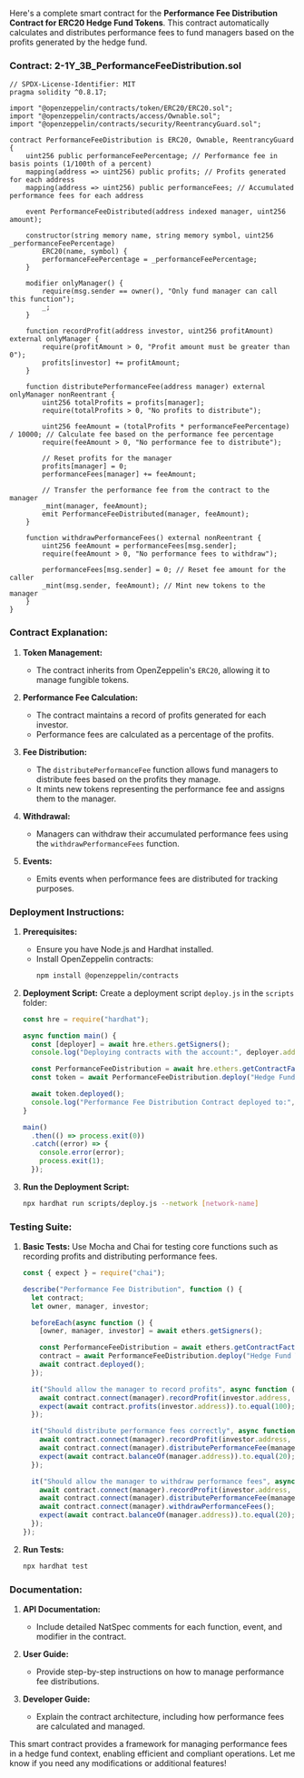 Here's a complete smart contract for the **Performance Fee Distribution Contract for ERC20 Hedge Fund Tokens**. This contract automatically calculates and distributes performance fees to fund managers based on the profits generated by the hedge fund.

### Contract: 2-1Y_3B_PerformanceFeeDistribution.sol

```solidity
// SPDX-License-Identifier: MIT
pragma solidity ^0.8.17;

import "@openzeppelin/contracts/token/ERC20/ERC20.sol";
import "@openzeppelin/contracts/access/Ownable.sol";
import "@openzeppelin/contracts/security/ReentrancyGuard.sol";

contract PerformanceFeeDistribution is ERC20, Ownable, ReentrancyGuard {
    uint256 public performanceFeePercentage; // Performance fee in basis points (1/100th of a percent)
    mapping(address => uint256) public profits; // Profits generated for each address
    mapping(address => uint256) public performanceFees; // Accumulated performance fees for each address

    event PerformanceFeeDistributed(address indexed manager, uint256 amount);

    constructor(string memory name, string memory symbol, uint256 _performanceFeePercentage)
        ERC20(name, symbol) {
        performanceFeePercentage = _performanceFeePercentage;
    }

    modifier onlyManager() {
        require(msg.sender == owner(), "Only fund manager can call this function");
        _;
    }

    function recordProfit(address investor, uint256 profitAmount) external onlyManager {
        require(profitAmount > 0, "Profit amount must be greater than 0");
        profits[investor] += profitAmount;
    }

    function distributePerformanceFee(address manager) external onlyManager nonReentrant {
        uint256 totalProfits = profits[manager];
        require(totalProfits > 0, "No profits to distribute");

        uint256 feeAmount = (totalProfits * performanceFeePercentage) / 10000; // Calculate fee based on the performance fee percentage
        require(feeAmount > 0, "No performance fee to distribute");

        // Reset profits for the manager
        profits[manager] = 0;
        performanceFees[manager] += feeAmount;

        // Transfer the performance fee from the contract to the manager
        _mint(manager, feeAmount);
        emit PerformanceFeeDistributed(manager, feeAmount);
    }

    function withdrawPerformanceFees() external nonReentrant {
        uint256 feeAmount = performanceFees[msg.sender];
        require(feeAmount > 0, "No performance fees to withdraw");

        performanceFees[msg.sender] = 0; // Reset fee amount for the caller
        _mint(msg.sender, feeAmount); // Mint new tokens to the manager
    }
}
```

### Contract Explanation:

1. **Token Management:**
   - The contract inherits from OpenZeppelin's `ERC20`, allowing it to manage fungible tokens.

2. **Performance Fee Calculation:**
   - The contract maintains a record of profits generated for each investor.
   - Performance fees are calculated as a percentage of the profits.

3. **Fee Distribution:**
   - The `distributePerformanceFee` function allows fund managers to distribute fees based on the profits they manage.
   - It mints new tokens representing the performance fee and assigns them to the manager.

4. **Withdrawal:**
   - Managers can withdraw their accumulated performance fees using the `withdrawPerformanceFees` function.

5. **Events:**
   - Emits events when performance fees are distributed for tracking purposes.

### Deployment Instructions:

1. **Prerequisites:**
   - Ensure you have Node.js and Hardhat installed.
   - Install OpenZeppelin contracts:
     ```bash
     npm install @openzeppelin/contracts
     ```

2. **Deployment Script:**
   Create a deployment script `deploy.js` in the `scripts` folder:

   ```javascript
   const hre = require("hardhat");

   async function main() {
     const [deployer] = await hre.ethers.getSigners();
     console.log("Deploying contracts with the account:", deployer.address);

     const PerformanceFeeDistribution = await hre.ethers.getContractFactory("PerformanceFeeDistribution");
     const token = await PerformanceFeeDistribution.deploy("Hedge Fund Token", "HFT", 20); // 20% performance fee

     await token.deployed();
     console.log("Performance Fee Distribution Contract deployed to:", token.address);
   }

   main()
     .then(() => process.exit(0))
     .catch((error) => {
       console.error(error);
       process.exit(1);
     });
   ```

3. **Run the Deployment Script:**
   ```bash
   npx hardhat run scripts/deploy.js --network [network-name]
   ```

### Testing Suite:

1. **Basic Tests:**
   Use Mocha and Chai for testing core functions such as recording profits and distributing performance fees.

   ```javascript
   const { expect } = require("chai");

   describe("Performance Fee Distribution", function () {
     let contract;
     let owner, manager, investor;

     beforeEach(async function () {
       [owner, manager, investor] = await ethers.getSigners();

       const PerformanceFeeDistribution = await ethers.getContractFactory("PerformanceFeeDistribution");
       contract = await PerformanceFeeDistribution.deploy("Hedge Fund Token", "HFT", 20);
       await contract.deployed();
     });

     it("Should allow the manager to record profits", async function () {
       await contract.connect(manager).recordProfit(investor.address, 100);
       expect(await contract.profits(investor.address)).to.equal(100);
     });

     it("Should distribute performance fees correctly", async function () {
       await contract.connect(manager).recordProfit(investor.address, 100);
       await contract.connect(manager).distributePerformanceFee(manager.address);
       expect(await contract.balanceOf(manager.address)).to.equal(20); // 20% of 100
     });

     it("Should allow the manager to withdraw performance fees", async function () {
       await contract.connect(manager).recordProfit(investor.address, 100);
       await contract.connect(manager).distributePerformanceFee(manager.address);
       await contract.connect(manager).withdrawPerformanceFees();
       expect(await contract.balanceOf(manager.address)).to.equal(20);
     });
   });
   ```

2. **Run Tests:**
   ```bash
   npx hardhat test
   ```

### Documentation:

1. **API Documentation:**
   - Include detailed NatSpec comments for each function, event, and modifier in the contract.

2. **User Guide:**
   - Provide step-by-step instructions on how to manage performance fee distributions.

3. **Developer Guide:**
   - Explain the contract architecture, including how performance fees are calculated and managed.

This smart contract provides a framework for managing performance fees in a hedge fund context, enabling efficient and compliant operations. Let me know if you need any modifications or additional features!